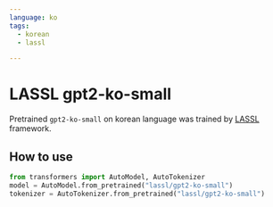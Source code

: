 ```yaml
---
language: ko
tags:
  - korean
  - lassl

---
```


# LASSL gpt2-ko-small
Pretrained `gpt2-ko-small` on korean language was trained by [LASSL](https://github.com/lassl/lassl) framework.

## How to use

```python
from transformers import AutoModel, AutoTokenizer
model = AutoModel.from_pretrained("lassl/gpt2-ko-small")
tokenizer = AutoTokenizer.from_pretrained("lassl/gpt2-ko-small")
```
